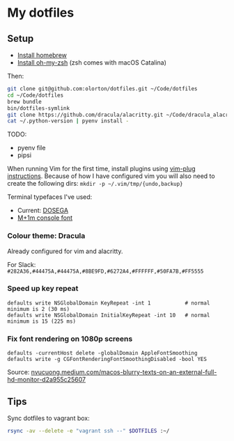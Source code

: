 # My dotfiles

## Setup

* [Install homebrew](http://brew.sh)
* [Install oh-my-zsh](https://github.com/robbyrussell/oh-my-zsh) (zsh comes with macOS Catalina)

Then:

```bash
git clone git@github.com:olorton/dotfiles.git ~/Code/dotfiles
cd ~/Code/dotfiles
brew bundle
bin/dotfiles-symlink
git clone https://github.com/dracula/alacritty.git ~/Code/dracula_alacritty
cat ~/.python-version | pyenv install -
```

TODO:
* pyenv file
* pipsi

When running Vim for the first time, install plugins using [vim-plug instructions](https://github.com/junegunn/vim-plug#installation). Because of how I have configured vim you will also need to create the following dirs: `mkdir -p ~/.vim/tmp/{undo,backup}`

Terminal typefaces I've used:
- Current: [DOSEGA](https://sourceforge.net/projects/dosega/)
- [M+1m console font](http://sourceforge.jp/projects/mplus-fonts/downloads/62344/mplus-TESTFLIGHT-059.tar.xz/)

### Colour theme: Dracula

Already configured for vim and alacritty.

For Slack: `#282A36,#44475A,#44475A,#8BE9FD,#6272A4,#FFFFFF,#50FA7B,#FF5555`

### Speed up key repeat

    defaults write NSGlobalDomain KeyRepeat -int 1           # normal minimum is 2 (30 ms)
    defaults write NSGlobalDomain InitialKeyRepeat -int 10   # normal minimum is 15 (225 ms)

### Fix font rendering on 1080p screens

    defaults -currentHost delete -globalDomain AppleFontSmoothing
    defaults write -g CGFontRenderingFontSmoothingDisabled -bool YES

Source: [nvucuong.medium.com/macos-blurry-texts-on-an-external-full-hd-monitor-d2a955c25607](https://nvucuong.medium.com/macos-blurry-texts-on-an-external-full-hd-monitor-d2a955c25607)

## Tips

Sync dotfiles to vagrant box:

```bash
rsync -av --delete -e "vagrant ssh --" $DOTFILES :~/
```
